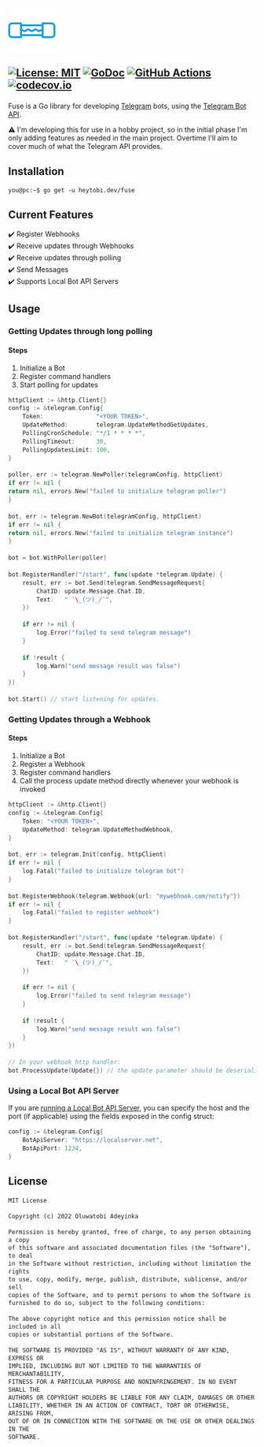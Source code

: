<h2>
    <img src="./assets/img/fuse.png">
<div>

[![License: MIT](https://img.shields.io/badge/License-MIT-yellow.svg)](https://opensource.org/licenses/MIT)
[![GoDoc](https://godoc.org/heytobi.dev/fuse?status.svg)](https://godoc.org//heytobi.dev/fuse)
[![GitHub Actions](https://github.com/beverlyRoadGoose/fuse/actions/workflows/ci.yml/badge.svg)](https://github.com/beverlyRoadGoose/fuse/actions/workflows/ci.yml)
[![codecov.io](https://codecov.io/gh/beverlyRoadGoose/fuse/coverage.svg?branch=main)](https://codecov.io/gh/beverlyRoadGoose/fuse)
</div>
</h2>

Fuse is a Go library for developing [Telegram](https://telegram.org/) bots, using the [Telegram Bot API](https://core.telegram.org/bots/api).

⚠️ I'm developing this for use in a hobby project, so in the initial phase I'm only adding features as needed in the main project. Overtime I'll aim to cover much of what the Telegram API provides.

## Installation
```console
you@pc:~$ go get -u heytobi.dev/fuse
```

## Current Features
✔️ Register Webhooks  
✔️ Receive updates through Webhooks  
✔️ Receive updates through polling  
✔️ Send Messages  
✔️ Supports Local Bot API Servers 

## Usage
### Getting Updates through long polling
#### Steps
1. Initialize a Bot
2. Register command handlers
3. Start polling for updates

```go
httpClient := &http.Client{}
config := &telegram.Config{
    Token:               "<YOUR TOKEN>",
    UpdateMethod:        telegram.UpdateMethodGetUpdates,
    PollingCronSchedule: "*/1 * * * *",
    PollingTimeout:      30,
    PollingUpdatesLimit: 100,
}

poller, err := telegram.NewPoller(telegramConfig, httpClient)
if err != nil {
return nil, errors.New("failed to initialize telegram poller")
}

bot, err := telegram.NewBot(telegramConfig, httpClient)
if err != nil {
return nil, errors.New("failed to initialize telegram instance")
}

bot = bot.WithPoller(poller)

bot.RegisterHandler("/start", func(update *telegram.Update) {
    result, err := bot.Send(telegram.SendMessageRequest{
        ChatID: update.Message.Chat.ID,
        Text:   " ¯\_(ツ)_/¯",
    })

    if err != nil {
        log.Error("failed to send telegram message")
    }

    if !result {
        log.Warn("send message result was false")
    }
})

bot.Start() // start listening for updates.

```

### Getting Updates through a Webhook
#### Steps
1. Initialize a Bot
2. Register a Webhook
3. Register command handlers
4. Call the process update method directly whenever your webhook is invoked

```go
httpClient := &http.Client{}
config := &telegram.Config{
    Token: "<YOUR TOKEN>",
    UpdateMethod: telegram.UpdateMethodWebhook,
}

bot, err := telegram.Init(config, httpClient)
if err != nil {
    log.Fatal("failed to initialize telegram bot")
}

bot.RegisterWebhook(telegram.Webhook{url: "mywebhook.com/notify"})
if err != nil {
    log.Fatal("failed to register webhook")
}

bot.RegisterHandler("/start", func(update *telegram.Update) {
    result, err := bot.Send(telegram.SendMessageRequest{
        ChatID: update.Message.Chat.ID,
        Text:   " ¯\_(ツ)_/¯",
    })

    if err != nil {
        log.Error("failed to send telegram message")
    }

    if !result {
        log.Warn("send message result was false")
    }
})

// In your webhook http handler:
bot.ProcessUpdate(Update{}) // the update parameter should be deserialized from the request body.
```

### Using a Local Bot API Server
If you are [running a Local Bot API Server](https://core.telegram.org/bots/api#using-a-local-bot-api-server), you can
specify the host and the port (if applicable) using the fields exposed in the config struct:

```go
config := &telegram.Config{
    BotApiServer: "https://localserver.net",
    BotApiPort: 1234,
}
```

## License
```
MIT License

Copyright (c) 2022 Oluwatobi Adeyinka

Permission is hereby granted, free of charge, to any person obtaining a copy
of this software and associated documentation files (the "Software"), to deal
in the Software without restriction, including without limitation the rights
to use, copy, modify, merge, publish, distribute, sublicense, and/or sell
copies of the Software, and to permit persons to whom the Software is
furnished to do so, subject to the following conditions:

The above copyright notice and this permission notice shall be included in all
copies or substantial portions of the Software.

THE SOFTWARE IS PROVIDED "AS IS", WITHOUT WARRANTY OF ANY KIND, EXPRESS OR
IMPLIED, INCLUDING BUT NOT LIMITED TO THE WARRANTIES OF MERCHANTABILITY,
FITNESS FOR A PARTICULAR PURPOSE AND NONINFRINGEMENT. IN NO EVENT SHALL THE
AUTHORS OR COPYRIGHT HOLDERS BE LIABLE FOR ANY CLAIM, DAMAGES OR OTHER
LIABILITY, WHETHER IN AN ACTION OF CONTRACT, TORT OR OTHERWISE, ARISING FROM,
OUT OF OR IN CONNECTION WITH THE SOFTWARE OR THE USE OR OTHER DEALINGS IN THE
SOFTWARE.
```
